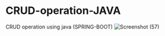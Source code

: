 # CRUD-operation-JAVA
CRUD operation using java (SPRING-BOOT)
![Screenshot (57)](https://user-images.githubusercontent.com/72166353/138932533-8c476fa2-3feb-4b24-83bb-effaba62e60e.png)
